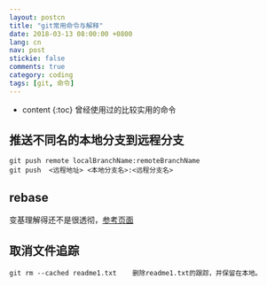 ```yaml
---
layout: postcn
title: "git常用命令与解释"
date: 2018-03-13 08:00:00 +0800
lang: cn
nav: post
stickie: false
comments: true
category: coding
tags: [git, 命令]
---
```

* content 
{:toc} 
曾经使用过的比较实用的命令
<!-- more -->
## 推送不同名的本地分支到远程分支
    git push remote localBranchName:remoteBranchName
    git push  <远程地址> <本地分支名>:<远程分支名>
## rebase
变基理解得还不是很透彻，[参考页面](https://git-scm.com/book/zh/v2/Git-%E5%88%86%E6%94%AF-%E5%8F%98%E5%9F%BA)

## 取消文件追踪
```
git rm --cached readme1.txt    删除readme1.txt的跟踪，并保留在本地。
```